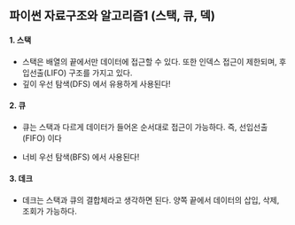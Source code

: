 ## 파이썬 자료구조와 알고리즘1 (스택, 큐, 덱)

#### 1. 스택

- 스택은 배열의 끝에서만 데이터에 접근할 수 있다. 또한 인덱스 접근이 제한되며, 후입선출(LIFO) 구조를 가지고 있다.
- 깊이 우선 탐색(DFS) 에서 유용하게 사용된다!



#### 2. 큐

- 큐는 스택과 다르게 데이터가 들어온 순서대로 접근이 가능하다. 즉, 선입선출(FIFO) 이다

- 너비 우선 탐색(BFS) 에서 사용된다!



#### 3. 데크

- 데크는 스택과 큐의 결합체라고 생각하면 된다. 양쪽 끝에서 데이터의 삽입, 삭제, 조회가 가능하다.